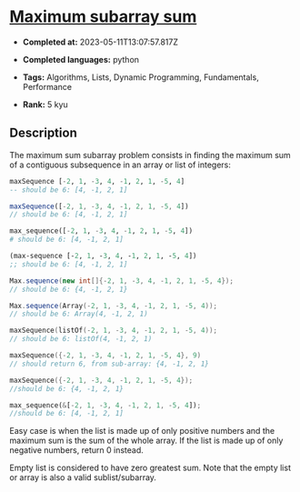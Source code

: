 # [Maximum  subarray sum](https://www.codewars.com/kata/54521e9ec8e60bc4de000d6c)

- **Completed at:** 2023-05-11T13:07:57.817Z

- **Completed languages:** python

- **Tags:** Algorithms, Lists, Dynamic Programming, Fundamentals, Performance

- **Rank:** 5 kyu

## Description

The maximum sum subarray problem consists in finding the maximum sum of a contiguous subsequence in an array or list of integers:

```haskell
maxSequence [-2, 1, -3, 4, -1, 2, 1, -5, 4]
-- should be 6: [4, -1, 2, 1]
```
```javascript
maxSequence([-2, 1, -3, 4, -1, 2, 1, -5, 4])
// should be 6: [4, -1, 2, 1]
```
```python
max_sequence([-2, 1, -3, 4, -1, 2, 1, -5, 4])
# should be 6: [4, -1, 2, 1]
```
```clojure
(max-sequence [-2, 1, -3, 4, -1, 2, 1, -5, 4])
;; should be 6: [4, -1, 2, 1]
```
```java
Max.sequence(new int[]{-2, 1, -3, 4, -1, 2, 1, -5, 4});
// should be 6: {4, -1, 2, 1}
```
```scala
Max.sequence(Array(-2, 1, -3, 4, -1, 2, 1, -5, 4));
// should be 6: Array(4, -1, 2, 1)
```
```kotlin
maxSequence(listOf(-2, 1, -3, 4, -1, 2, 1, -5, 4));
// should be 6: listOf(4, -1, 2, 1)
```
```c
maxSequence({-2, 1, -3, 4, -1, 2, 1, -5, 4}, 9)
// should return 6, from sub-array: {4, -1, 2, 1}
```
```cpp
maxSequence({-2, 1, -3, 4, -1, 2, 1, -5, 4});
//should be 6: {4, -1, 2, 1}
```
```rust
max_sequence(&[-2, 1, -3, 4, -1, 2, 1, -5, 4]);
//should be 6: [4, -1, 2, 1]
```

Easy case is when the list is made up of only positive numbers and the maximum sum is the sum of the whole array. If the list is made up of only negative numbers, return 0 instead.

Empty list is considered to have zero greatest sum. Note that the empty list or array is also a valid sublist/subarray.
